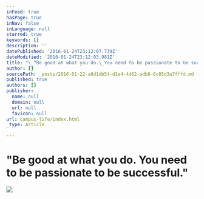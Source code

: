 ```yaml
---
inFeed: true
hasPage: true
inNav: false
inLanguage: null
starred: true
keywords: []
description: ''
datePublished: '2016-01-24T23:12:07.739Z'
dateModified: '2016-01-24T23:12:03.981Z'
title: "\_“Be good at what you do.\_You need to be passionate to be successful.”"
author: []
sourcePath: _posts/2016-01-22-a0d1db5f-d1e4-4d62-adb8-6c85d3a7fffd.md
published: true
authors: []
publisher:
  name: null
  domain: null
  url: null
  favicon: null
url: campus-life/index.html
_type: Article

---
```

# 

## 

# "Be good at what you do. You need to be passionate to be successful."
![](https://s3-us-west-2.amazonaws.com/the-grid-img/p/8f74f24952c9df3c8360688676944d9901b067c2.jpg)